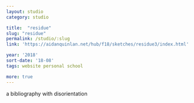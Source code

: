 ```yaml
---
layout: studio
category: studio

title:  "residue"
slug: "residue"
permalink: /studio/:slug
link: 'https://aidanquinlan.net/hub/f18/sketches/residue3/index.html'

year: '2018'
sort-date: '18-08'
tags: website personal school

more: true
---
```


<p>a bibliography with disorientation</p>
